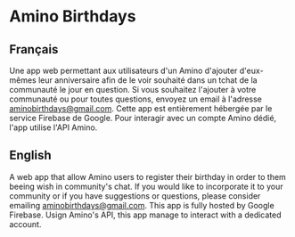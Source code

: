 # Amino Birthdays
## Français

Une app web permettant aux utilisateurs d'un Amino d'ajouter d'eux-mêmes leur anniversaire afin de le voir souhaité dans un tchat de la communauté le jour en question. Si vous souhaitez l'ajouter à votre communauté ou pour toutes questions, envoyez un email à l'adresse aminobirthdays@gmail.com. Cette app est entièrement hébergée par le service Firebase de Google. Pour interagir avec un compte Amino dédié, l'app utilise l'API Amino.

## English
A web app that allow Amino users to register their birthday in order to them beeing wish in community's chat. If you would like to incorporate it to your community or if you have suggestions or questions, please consider emailing aminobirthdays@gmail.com. This app is fully hosted by Google Firebase. Usign Amino's API, this app manage to interact with a dedicated account.
